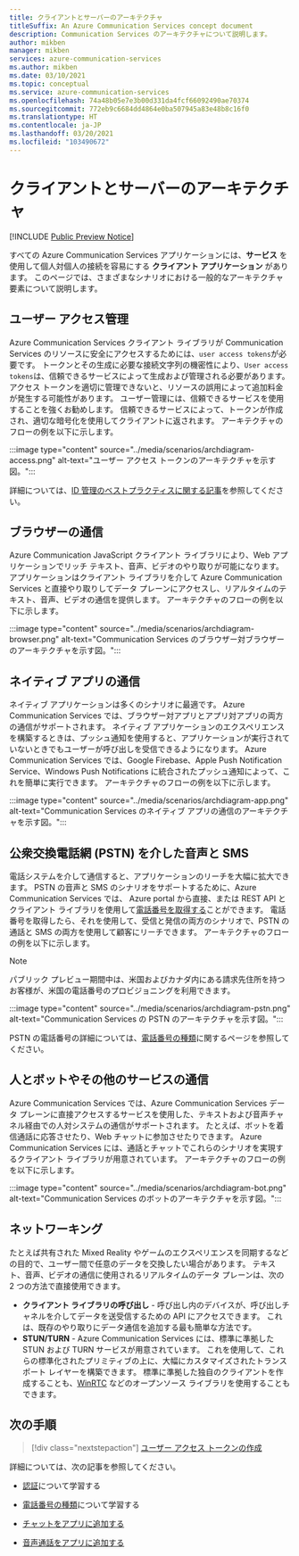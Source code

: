```yaml
---
title: クライアントとサーバーのアーキテクチャ
titleSuffix: An Azure Communication Services concept document
description: Communication Services のアーキテクチャについて説明します。
author: mikben
manager: mikben
services: azure-communication-services
ms.author: mikben
ms.date: 03/10/2021
ms.topic: conceptual
ms.service: azure-communication-services
ms.openlocfilehash: 74a48b05e7e3b00d331da4fcf66092490ae70374
ms.sourcegitcommit: 772eb9c6684dd4864e0ba507945a83e48b8c16f0
ms.translationtype: HT
ms.contentlocale: ja-JP
ms.lasthandoff: 03/20/2021
ms.locfileid: "103490672"
---
```

# <a name="client-and-server-architecture"></a>クライアントとサーバーのアーキテクチャ

[!INCLUDE [Public Preview Notice](../includes/public-preview-include.md)]


<!--
> [!WARNING]
> This document is under construction and needs the following items to be addressed:
> - Need to add security best practices for token management here
> - Reference docs:
> - https://docs.microsoft.com/windows/security/threat-protection/security-policy-settings/create-a-token-object
> - https://docs.microsoft.com/azure/aks/operator-best-practices-identity
> - https://docs.microsoft.com/cloud-app-security/api-tokens?view=gestures-1.0-->

すべての Azure Communication Services アプリケーションには、**サービス** を使用して個人対個人の接続を容易にする **クライアント アプリケーション** があります。 このページでは、さまざまなシナリオにおける一般的なアーキテクチャ要素について説明します。

## <a name="user-access-management"></a>ユーザー アクセス管理

Azure Communication Services クライアント ライブラリが Communication Services のリソースに安全にアクセスするためには、`user access tokens`が必要です。 トークンとその生成に必要な接続文字列の機密性により、`User access tokens`は、信頼できるサービスによって生成および管理される必要があります。 アクセス トークンを適切に管理できないと、リソースの誤用によって追加料金が発生する可能性があります。 ユーザー管理には、信頼できるサービスを使用することを強くお勧めします。 信頼できるサービスによって、トークンが作成され、適切な暗号化を使用してクライアントに返されます。 アーキテクチャのフローの例を以下に示します。

:::image type="content" source="../media/scenarios/archdiagram-access.png" alt-text="ユーザー アクセス トークンのアーキテクチャを示す図。":::

詳細については、[ID 管理のベストプラクティスに関する記事](../../security/fundamentals/identity-management-best-practices.md)を参照してください。

## <a name="browser-communication"></a>ブラウザーの通信

Azure Communication JavaScript クライアント ライブラリにより、Web アプリケーションでリッチ テキスト、音声、ビデオのやり取りが可能になります。 アプリケーションはクライアント ライブラリを介して Azure Communication Services と直接やり取りしてデータ プレーンにアクセスし、リアルタイムのテキスト、音声、ビデオの通信を提供します。 アーキテクチャのフローの例を以下に示します。

:::image type="content" source="../media/scenarios/archdiagram-browser.png" alt-text="Communication Services のブラウザー対ブラウザーのアーキテクチャを示す図。":::

## <a name="native-app-communication"></a>ネイティブ アプリの通信

ネイティブ アプリケーションは多くのシナリオに最適です。 Azure Communication Services では、ブラウザー対アプリとアプリ対アプリの両方の通信がサポートされます。  ネイティブ アプリケーションのエクスペリエンスを構築するときは、プッシュ通知を使用すると、アプリケーションが実行されていないときでもユーザーが呼び出しを受信できるようになります。 Azure Communication Services では、Google Firebase、Apple Push Notification Service、Windows Push Notifications に統合されたプッシュ通知によって、これを簡単に実行できます。 アーキテクチャのフローの例を以下に示します。

:::image type="content" source="../media/scenarios/archdiagram-app.png" alt-text="Communication Services のネイティブ アプリの通信のアーキテクチャを示す図。":::

## <a name="voice-and-sms-over-the-public-switched-telephony-network-pstn"></a>公衆交換電話網 (PSTN) を介した音声と SMS

電話システムを介して通信すると、アプリケーションのリーチを大幅に拡大できます。 PSTN の音声と SMS のシナリオをサポートするために、Azure Communication Services では、 Azure portal から直接、または REST API とクライアント ライブラリを使用して[電話番号を取得する](../quickstarts/telephony-sms/get-phone-number.md)ことができます。 電話番号を取得したら、それを使用して、受信と発信の両方のシナリオで、PSTN の通話と SMS の両方を使用して顧客にリーチできます。 アーキテクチャのフローの例を以下に示します。

> [!Note]
> パブリック プレビュー期間中は、米国およびカナダ内にある請求先住所を持つお客様が、米国の電話番号のプロビジョニングを利用できます。

:::image type="content" source="../media/scenarios/archdiagram-pstn.png" alt-text="Communication Services の PSTN のアーキテクチャを示す図。":::

PSTN の電話番号の詳細については、[電話番号の種類](../concepts/telephony-sms/plan-solution.md)に関するページを参照してください。

## <a name="humans-communicating-with-bots-and-other-services"></a>人とボットやその他のサービスの通信

Azure Communication Services では、Azure Communication Services データ プレーンに直接アクセスするサービスを使用した、テキストおよび音声チャネル経由での人対システムの通信がサポートされます。 たとえば、ボットを着信通話に応答させたり、Web チャットに参加させたりできます。 Azure Communication Services には、通話とチャットでこれらのシナリオを実現するクライアント ライブラリが用意されています。 アーキテクチャのフローの例を以下に示します。

:::image type="content" source="../media/scenarios/archdiagram-bot.png" alt-text="Communication Services のボットのアーキテクチャを示す図。":::

## <a name="networking"></a>ネットワーキング

たとえば共有された Mixed Reality やゲームのエクスペリエンスを同期するなどの目的で、ユーザー間で任意のデータを交換したい場合があります。 テキスト、音声、ビデオの通信に使用されるリアルタイムのデータ プレーンは、次の 2 つの方法で直接使用できます。

- **クライアント ライブラリの呼び出し** - 呼び出し内のデバイスが、呼び出しチャネルを介してデータを送受信するための API にアクセスできます。 これは、既存のやり取りにデータ通信を追加する最も簡単な方法です。
- **STUN/TURN** - Azure Communication Services には、標準に準拠した STUN および TURN サービスが用意されています。 これを使用して、これらの標準化されたプリミティブの上に、大幅にカスタマイズされたトランスポート レイヤーを構築できます。 標準に準拠した独自のクライアントを作成することも、[WinRTC](https://github.com/microsoft/winrtc) などのオープンソース ライブラリを使用することもできます。

## <a name="next-steps"></a>次の手順

> [!div class="nextstepaction"]
> [ユーザー アクセス トークンの作成](../quickstarts/access-tokens.md)

詳細については、次の記事を参照してください。

- [認証](../concepts/authentication.md)について学習する
- [電話番号の種類](../concepts/telephony-sms/plan-solution.md)について学習する

- [チャットをアプリに追加する](../quickstarts/chat/get-started.md)
- [音声通話をアプリに追加する](../quickstarts/voice-video-calling/getting-started-with-calling.md)
